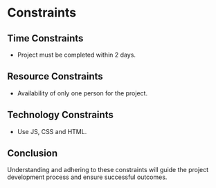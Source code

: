 # Constraints

## Time Constraints

- Project must be completed within 2 days.

## Resource Constraints

- Availability of only one person for the project.

## Technology Constraints

- Use JS, CSS and HTML.

## Conclusion

Understanding and adhering to these constraints will guide the project development process and ensure successful outcomes.
